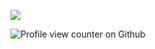 ![](https://cdn.discordapp.com/attachments/626880143419506728/1323855110404706335/qscdkj.jpg?ex=677607a6&is=6774b626&hm=b57c1b27358ae4552c784db586fa8e61e7be55783a6c272cb28fe0c9c530baee&)

![Profile view counter on Github](https://github.com/hamster48/hamster48)
